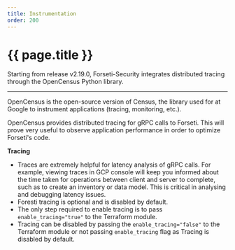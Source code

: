 ```yaml
---
title: Instrumentation
order: 200
---
```


# {{ page.title }}

Starting from release v2.19.0, Forseti-Security integrates distributed tracing
through the OpenCensus Python library.

---

OpenCensus is the open-source version of Census, the library used for at Google
to instrument applications (tracing, monitoring, etc.). 

OpenCensus provides distributed tracing for gRPC calls to Forseti. This will
prove very useful to observe application performance in order to optimize
Forseti's code.

**Tracing**
* Traces are extremely helpful for latency analysis of gRPC calls. For example,
viewing traces in GCP console will keep you informed about the time taken for 
operations between client and server to complete, such as to create an inventory
or data model. This is critical in analysing and debugging latency issues. 
* Foresti tracing is optional and is disabled by default. 
* The only step required to enable tracing is to pass `enable_tracing="true"`
to the Terraform module.
* Tracing can be disabled by passing the `enable_tracing="false"` to the 
Terraform module or not passing `enable_tracing` flag as Tracing is disabled by
default.
